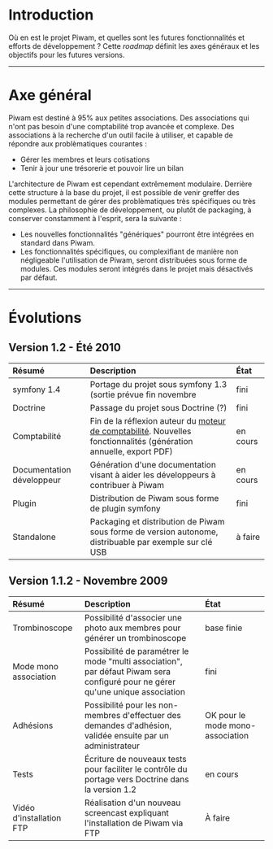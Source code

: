 # Introduction #

Où en est le projet Piwam, et quelles sont les futures fonctionnalités et efforts de développement ? Cette _roadmap_ définit les axes généraux et les objectifs pour les futures versions.


---

# Axe général #

Piwam est destiné à 95% aux petites associations. Des associations qui n'ont pas besoin d'une comptabilité trop avancée et complexe. Des associations à la recherche d'un outil facile à utiliser, et capable de répondre aux problèmatiques courantes :

  * Gérer les membres et leurs cotisations
  * Tenir à jour une trésorerie et pouvoir lire un bilan

L'architecture de Piwam est cependant extrêmement modulaire. Derrière cette structure à la base du projet, il est possible de venir greffer des modules permettant de gérer des problèmatiques très spécifiques ou très complexes. La philosophie de développement, ou plutôt de packaging, à conserver constamment à l'esprit, sera la suivante :

  * Les nouvelles fonctionnalités "génériques" pourront être intégrées en standard dans Piwam.
  * Les fonctionnalités spécifiques, ou complexifiant de manière non négligeable l'utilisation de Piwam, seront distribuées sous forme de modules. Ces modules seront intégrés dans le projet mais désactivés par défaut.


---

# Évolutions #


## Version 1.2 - Été 2010 ##
| **Résumé**     | **Description** |  **État** |
|:---------------|:----------------|:----------|
| symfony 1.4    | Portage du projet sous symfony 1.3 (sortie prévue fin novembre | fini      |
| Doctrine       | Passage du projet sous Doctrine (?) | fini      |
| Comptabilité   | Fin de la réflexion auteur du [moteur de comptabilité](http://code.google.com/p/piwam/wiki/ReflexionCompta). Nouvelles fonctionnalités (génération annuelle, export PDF) | en cours  |
| Documentation développeur | Génération d'une documentation visant à aider les développeurs à contribuer à Piwam | en cours  |
| Plugin         | Distribution de Piwam sous forme de plugin symfony | fini      |
| Standalone     | Packaging et distribution de Piwam sous forme de version autonome, distribuable par exemple sur clé USB | à faire   |


## Version 1.1.2 - Novembre 2009 ##
| **Résumé**      | **Description** |  **État** |
|:----------------|:----------------|:----------|
| Trombinoscope   | Possibilité d'associer une photo aux membres pour générer un trombinoscope | base finie |
| Mode mono association | Possibilité de paramétrer le mode "multi association", par défaut Piwam sera configuré pour ne gérer qu'une unique association | fini      |
| Adhésions       | Possibilité pour les non-membres d'effectuer des demandes d'adhésion, validée ensuite par un administrateur | OK pour le mode mono-association |
| Tests           | Écriture de nouveaux tests pour faciliter le contrôle du portage vers Doctrine dans la version 1.2 | en cours  |
| Vidéo d'installation FTP | Réalisation d'un nouveau screencast expliquant l'installation de Piwam via FTP | À faire   |
